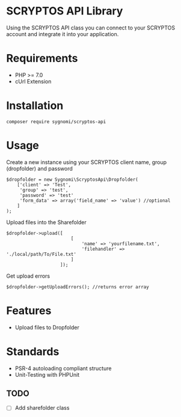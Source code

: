 # SCRYPTOS API Library

Using the SCRYPTOS API class you can connect to your SCRYPTOS account and integrate it into your application.

# Requirements

* PHP >= 7.0
* cUrl Extension

# Installation

    composer require sygnomi/scryptos-api

# Usage

Create a new instance using your SCRYPTOS client name, group (dropfolder) and password

    $dropfolder = new Sygnomi\ScryptosApi\Dropfolder(
        ['client' => 'Test',
         'group' => 'test',
         'password' => 'test'
         'form_data' => array('field_name' => 'value') //optional
        ]
    );

Upload files into the Sharefolder

    $dropfolder->upload([
                            [
                                'name' => 'yourfilename.txt',
                                'filehandler' => './local/path/To/File.txt'
                            ]
                        ]);

Get upload errors

    $dropfolder->getUploadErrors(); //returns error array

# Features

* Upload files to Dropfolder

# Standards

* PSR-4 autoloading compliant structure
* Unit-Testing with PHPUnit

## TODO

* [ ] Add sharefolder class

